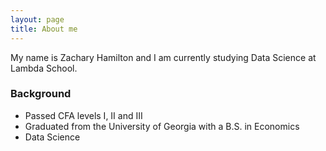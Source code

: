 ```yaml
---
layout: page
title: About me
---
```


My name is Zachary Hamilton and I am currently studying Data Science at Lambda School.

### Background

- Passed CFA levels I, II and III
- Graduated from the University of Georgia with a B.S. in Economics
- Data Science
